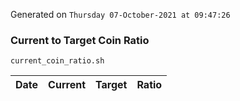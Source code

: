 Generated on `Thursday 07-October-2021 at 09:47:26`

### Current to Target Coin Ratio
`current_coin_ratio.sh`

Date|Current|Target|Ratio
---|---|---|---
